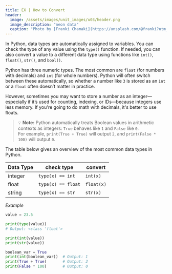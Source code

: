 ```yaml
---
title: EX | How to Convert
header:
  image: /assets/images/unit_images/u03/header.png
  image_description: "neon data"
  caption: "Photo by [Franki Chamaki](https://unsplash.com/@franki?utm_source=unsplash&amp;utm_medium=referral&amp;utm_content=creditCopyText) [from unsplash](https://unsplash.com/s/photos/data?utm_source=unsplash&amp;utm_medium=referral&amp;utm_content=creditCopyText)"
---
```

<!--more-->
In Python, data types are automatically assigned to variables. You can check the type of any value using the `type()` function. If needed, you can also convert a value to a different data type using functions like `int()`, `float()`, `str()`, and `bool()`.

Python has three numeric types. The most common are `float` (for numbers with decimals) and `int` (for whole numbers). Python will often switch between these automatically, so whether a number like `3` is stored as an `int` or a `float` often doesn’t matter in practice.

However, sometimes you may want to store a number as an integer—especially if it’s used for counting, indexing, or IDs—because integers use less memory. If you're going to do math with decimals, it's better to use floats.

> 💡 **Note:** Python automatically treats Boolean values in arithmetic contexts as integers: `True` behaves like `1` and `False` like `0`.  
> For example, `print(True + True)` will output `2`, and `print(False * 100)` will output `0`.

The table below gives an overview of the most common data types in Python.

| Data Type  | check type          | convert      |
|------------|---------------------|--------------|
| integer    | `type(x) == int`    | `int(x)`     |
| float      | `type(x) == float`  | `float(x)`   |
| string     | `type(x) == str`    | `str(x)`     |

<i>Example</i>

```python
value = 23.5

print(type(value))
# Output: <class 'float'>

print(int(value))
print(str(value))

boolean_var = True
print(int(boolean_var))  # Output: 1
print(True + True)       # Output: 2
print(False * 100)       # Output: 0
```